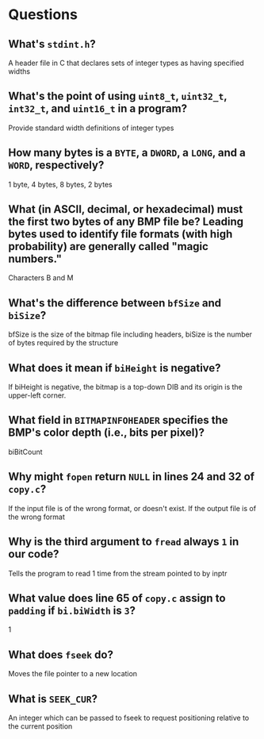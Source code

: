 # Questions

## What's `stdint.h`?

A header file in C that declares sets of integer types as having specified widths

## What's the point of using `uint8_t`, `uint32_t`, `int32_t`, and `uint16_t` in a program?

Provide standard width definitions of integer types

## How many bytes is a `BYTE`, a `DWORD`, a `LONG`, and a `WORD`, respectively?

1 byte, 4 bytes, 8 bytes, 2 bytes

## What (in ASCII, decimal, or hexadecimal) must the first two bytes of any BMP file be? Leading bytes used to identify file formats (with high probability) are generally called "magic numbers."

Characters B and M

## What's the difference between `bfSize` and `biSize`?

bfSize is the size of the bitmap file including headers, biSize is the number of bytes required by the structure

## What does it mean if `biHeight` is negative?

If biHeight is negative, the bitmap is a top-down DIB and its origin is the upper-left corner.

## What field in `BITMAPINFOHEADER` specifies the BMP's color depth (i.e., bits per pixel)?

biBitCount

## Why might `fopen` return `NULL` in lines 24 and 32 of `copy.c`?

If the input file is of the wrong format, or doesn't exist.
If the output file is of the wrong format

## Why is the third argument to `fread` always `1` in our code?

Tells the program to read 1 time from the stream pointed to by inptr

## What value does line 65 of `copy.c` assign to `padding` if `bi.biWidth` is `3`?

1

## What does `fseek` do?

Moves the file pointer to a new location

## What is `SEEK_CUR`?

An integer which can be passed to fseek to request positioning relative to the current position
